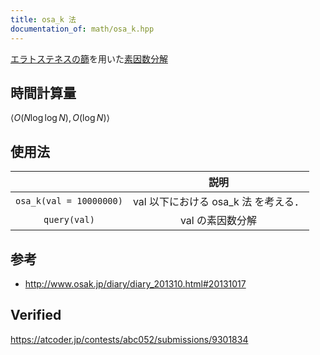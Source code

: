 ```yaml
---
title: osa_k 法
documentation_of: math/osa_k.hpp
---
```


[エラトステネスの篩](sieve_of_eratosthenes.md)を用いた[素因数分解](prime_factorization.md)


## 時間計算量

$\langle O(N\log{\log{N}}), O(\log{N}) \rangle$


## 使用法

||説明|
|:--:|:--:|
|`osa_k(val = 10000000)`|$\mathrm{val}$ 以下における osa_k 法 を考える．|
|`query(val)`|$\mathrm{val}$ の素因数分解|


## 参考

- http://www.osak.jp/diary/diary_201310.html#20131017


## Verified

https://atcoder.jp/contests/abc052/submissions/9301834
